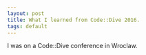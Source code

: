 ```yaml
---
layout: post
title: What I learned from Code::Dive 2016.
tags: default
---
```


I was on a Code::Dive conference in Wroclaw.
